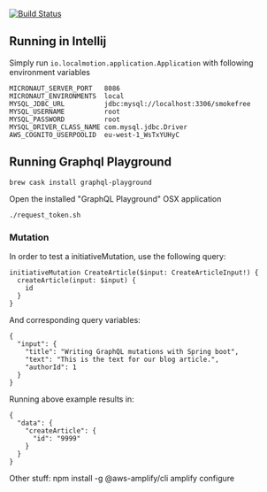 [![Build Status](https://travis-ci.org/local-motion/smokefree-initiative-service.svg?branch=master)](https://travis-ci.org/local-motion/smokefree-initiative-service)

## Running in Intellij

Simply run `io.localmotion.application.Application` with following environment variables

```
MICRONAUT_SERVER_PORT	8086
MICRONAUT_ENVIRONMENTS	local
MYSQL_JDBC_URL	        jdbc:mysql://localhost:3306/smokefree
MYSQL_USERNAME	        root
MYSQL_PASSWORD	        root
MYSQL_DRIVER_CLASS_NAME	com.mysql.jdbc.Driver
AWS_COGNITO_USERPOOLID  eu-west-1_WsTxYUHyC
```


## Running Graphql Playground

```
brew cask install graphql-playground
```

Open the installed "GraphQL Playground" OSX application
```
./request_token.sh
```



### Mutation

In order to test a initiativeMutation, use the following query:
```
initiativeMutation CreateArticle($input: CreateArticleInput!) {
  createArticle(input: $input) {
    id
  }
}
```
And corresponding query variables:
```
{
  "input": {
    "title": "Writing GraphQL mutations with Spring boot",
    "text": "This is the text for our blog article.",
    "authorId": 1
  }
}
```
Running above example results in:
```
{
  "data": {
    "createArticle": {
      "id": "9999"
    }
  }
}
```


Other stuff:
npm install -g @aws-amplify/cli
amplify configure